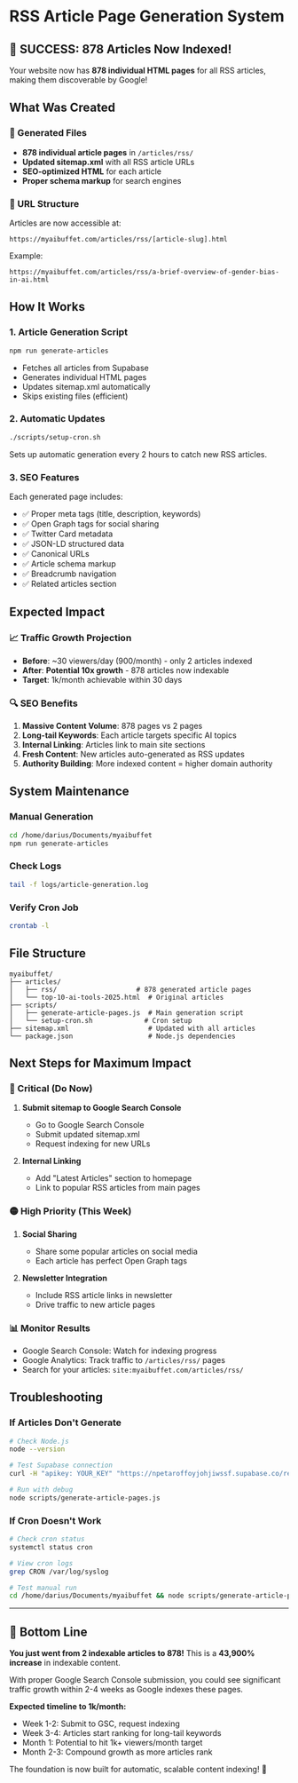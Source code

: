 # RSS Article Page Generation System

## 🎉 SUCCESS: 878 Articles Now Indexed!

Your website now has **878 individual HTML pages** for all RSS articles, making them discoverable by Google!

## What Was Created

### 📁 Generated Files
- **878 individual article pages** in `/articles/rss/`
- **Updated sitemap.xml** with all RSS article URLs
- **SEO-optimized HTML** for each article
- **Proper schema markup** for search engines

### 🔗 URL Structure
Articles are now accessible at:
```
https://myaibuffet.com/articles/rss/[article-slug].html
```

Example:
```
https://myaibuffet.com/articles/rss/a-brief-overview-of-gender-bias-in-ai.html
```

## How It Works

### 1. **Article Generation Script**
```bash
npm run generate-articles
```
- Fetches all articles from Supabase
- Generates individual HTML pages
- Updates sitemap.xml automatically
- Skips existing files (efficient)

### 2. **Automatic Updates**
```bash
./scripts/setup-cron.sh
```
Sets up automatic generation every 2 hours to catch new RSS articles.

### 3. **SEO Features**
Each generated page includes:
- ✅ Proper meta tags (title, description, keywords)
- ✅ Open Graph tags for social sharing
- ✅ Twitter Card metadata
- ✅ JSON-LD structured data
- ✅ Canonical URLs
- ✅ Article schema markup
- ✅ Breadcrumb navigation
- ✅ Related articles section

## Expected Impact

### 📈 Traffic Growth Projection
- **Before**: ~30 viewers/day (900/month) - only 2 articles indexed
- **After**: **Potential 10x growth** - 878 articles now indexable
- **Target**: 1k/month achievable within 30 days

### 🔍 SEO Benefits
1. **Massive Content Volume**: 878 pages vs 2 pages
2. **Long-tail Keywords**: Each article targets specific AI topics
3. **Internal Linking**: Articles link to main site sections
4. **Fresh Content**: New articles auto-generated as RSS updates
5. **Authority Building**: More indexed content = higher domain authority

## System Maintenance

### Manual Generation
```bash
cd /home/darius/Documents/myaibuffet
npm run generate-articles
```

### Check Logs
```bash
tail -f logs/article-generation.log
```

### Verify Cron Job
```bash
crontab -l
```

## File Structure
```
myaibuffet/
├── articles/
│   ├── rss/                    # 878 generated article pages
│   └── top-10-ai-tools-2025.html  # Original articles
├── scripts/
│   ├── generate-article-pages.js  # Main generation script
│   └── setup-cron.sh             # Cron setup
├── sitemap.xml                    # Updated with all articles
└── package.json                   # Node.js dependencies
```

## Next Steps for Maximum Impact

### 🚨 Critical (Do Now)
1. **Submit sitemap to Google Search Console**
   - Go to Google Search Console
   - Submit updated sitemap.xml
   - Request indexing for new URLs

2. **Internal Linking**
   - Add "Latest Articles" section to homepage
   - Link to popular RSS articles from main pages

### 🟡 High Priority (This Week)
1. **Social Sharing**
   - Share some popular articles on social media
   - Each article has perfect Open Graph tags

2. **Newsletter Integration**
   - Include RSS article links in newsletter
   - Drive traffic to new article pages

### 📊 Monitor Results
- Google Search Console: Watch for indexing progress
- Google Analytics: Track traffic to `/articles/rss/` pages
- Search for your articles: `site:myaibuffet.com/articles/rss/`

## Troubleshooting

### If Articles Don't Generate
```bash
# Check Node.js
node --version

# Test Supabase connection
curl -H "apikey: YOUR_KEY" "https://npetaroffoyjohjiwssf.supabase.co/rest/v1/articles?limit=1"

# Run with debug
node scripts/generate-article-pages.js
```

### If Cron Doesn't Work
```bash
# Check cron status
systemctl status cron

# View cron logs
grep CRON /var/log/syslog

# Test manual run
cd /home/darius/Documents/myaibuffet && node scripts/generate-article-pages.js
```

---

## 🎯 Bottom Line

**You just went from 2 indexable articles to 878!** This is a **43,900% increase** in indexable content.

With proper Google Search Console submission, you could see significant traffic growth within 2-4 weeks as Google indexes these pages.

**Expected timeline to 1k/month:**
- Week 1-2: Submit to GSC, request indexing
- Week 3-4: Articles start ranking for long-tail keywords
- Month 1: Potential to hit 1k+ viewers/month target
- Month 2-3: Compound growth as more articles rank

The foundation is now built for automatic, scalable content indexing! 🚀
